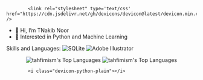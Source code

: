 
            <link rel="stylesheet" type='text/css' href="https://cdn.jsdelivr.net/gh/devicons/devicon@latest/devicon.min.css" />
          
- 👋 Hi, I’m TNakib Noor
- 👀 Interested in Python and Machine Learning

Skills and Languages:
![SQLite](https://img.shields.io/badge/sqlite-%2307405e.svg?style=for-the-badge&logo=sqlite&logoColor=white) ![Adobe Illustrator](https://img.shields.io/badge/adobe%20illustrator-%23FF9A00.svg?style=for-the-badge&logo=adobe%20illustrator&logoColor=white)

<div align="center" width="500px">

![tahfimism's Top Languages](https://github-readme-stats.vercel.app/api/top-langs/?username=tahfimism&theme=vue-dark&show_icons=true&hide_border=true&layout=compact) ![tahfimism's Top Languages](https://github-readme-stats.vercel.app/api/top-langs/?username=tahfimism&theme=tokyonight&show_icons=true&hide_border=true&layout=compact)

</div>



            <i class="devicon-python-plain"></i>
          
